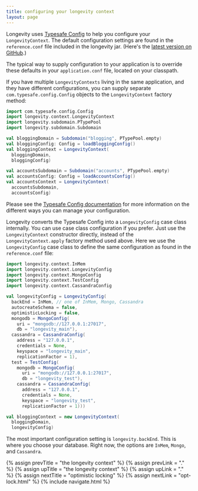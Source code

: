 ```yaml
---
title: configuring your longevity context
layout: page
---
```


Longevity uses [Typesafe
Config](https://github.com/typesafehub/config) to help you configure
your `LongevityContext`. The default configuration settings are found
in the `reference.conf` file included in the longevity jar. (Here's
the [latest version on
GitHub](https://github.com/longevityframework/longevity/blob/master/longevity/src/main/resources/reference.conf).)

The typical way to supply configuration to your application is to
override these defaults in your `application.conf` file, located on
your classpath.

If you have multiple `LongevityContexts` living in the same
application, and they have different configurations, you can supply
separate `com.typesafe.config.Config` objects to the
`LongevityContext` factory method:

```scala
import com.typesafe.config.Config
import longevity.context.LongevityContext
import longevity.subdomain.PTypePool
import longevity.subdomain.Subdomain

val bloggingDomain = Subdomain("blogging", PTypePool.empty)
val bloggingConfig: Config = loadBloggingConfig()
val bloggingContext = LongevityContext(
  bloggingDomain,
  bloggingConfig)

val accountsSubdomain = Subdomain("accounts", PTypePool.empty)
val accountsConfig: Config = loadAccountsConfig()
val accountsContext = LongevityContext(
  accountsSubdomain,
  accountsConfig)
```

Please see the [Typesafe Config
documentation](https://github.com/typesafehub/config#overview) for
more information on the different ways you can manage your
configuration.

Longevity converts the Typesafe Config into a `LongevityConfig` case
class internally. You can use case class configuration if you
prefer. Just use the `LongevityContext` constructor directly, instead
of the `LongevityContext.apply` factory method used above. Here we use
the `LongevityConfig` case class to define the same configuration as
found in the `reference.conf` file:

```scala
import longevity.context.InMem
import longevity.context.LongevityConfig
import longevity.context.MongoConfig
import longevity.context.TestConfig
import longevity.context.CassandraConfig

val longevityConfig = LongevityConfig(
  backEnd = InMem, // one of InMem, Mongo, Cassandra
  autocreateSchema = false,
  optimisticLocking = false,
  mongodb = MongoConfig(
    uri = "mongodb://127.0.0.1:27017",
    db = "longevity_main"),
  cassandra = CassandraConfig(
    address = "127.0.0.1",
    credentials = None,
    keyspace = "longevity_main",
    replicationFactor = 1),
  test = TestConfig(
    mongodb = MongoConfig(
      uri = "mongodb://127.0.0.1:27017",
      db = "longevity_test"),
    cassandra = CassandraConfig(
      address = "127.0.0.1",
      credentials = None,
      keyspace = "longevity_test",
      replicationFactor = 1)))

val bloggingContext = new LongevityContext(
  bloggingDomain,
  longevityConfig)
```

The most important configuration setting is `longevity.backEnd`. This
is where you choose your database. Right now, the options are `InMem`,
`Mongo`, and `Cassandra`.

{% assign prevTitle = "the longevity context" %}
{% assign prevLink = "." %}
{% assign upTitle = "the longevity context" %}
{% assign upLink = "." %}
{% assign nextTitle = "optimistic locking" %}
{% assign nextLink = "opt-lock.html" %}
{% include navigate.html %}

